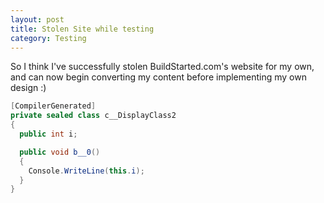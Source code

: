 ```yaml
---
layout: post
title: Stolen Site while testing
category: Testing
---
```


So I think I've successfully stolen BuildStarted.com's website for my own, and can now begin converting my content before implementing my own design :)

```csharp
[CompilerGenerated]
private sealed class c__DisplayClass2
{
  public int i;

  public void b__0()
  {
    Console.WriteLine(this.i);
  }
}
```